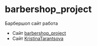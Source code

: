 # barbershop_project
 Барбершоп сайт работа
* Сайт [barbershop_project](https://kristinatarantsova.github.io/barbershop_project/)
* Сайт [KristinaTarantsova](https://github.com/KristinaTarantsova)